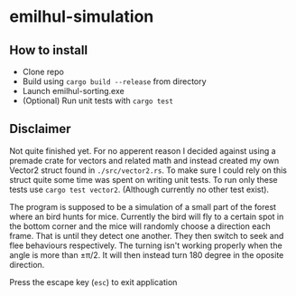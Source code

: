 # emilhul-simulation

## How to install

* Clone repo
* Build using `cargo build --release` from directory
* Launch emilhul-sorting.exe
* (Optional) Run unit tests with `cargo test`

## Disclaimer

Not quite finished yet. For no apperent reason I decided against using a premade crate for vectors and related math and instead created my own Vector2 struct found in `./src/vector2.rs`. To make sure I could rely on this struct quite some time was spent on writing unit tests. To run only these tests use `cargo test vector2`. (Although currently no other test exist).

The program is supposed to be a simulation of a small part of the forest where an bird hunts for mice. Currently the bird will fly to a certain spot in the bottom corner and the mice will randomly choose a direction each frame. That is until they detect one another. They then switch to seek and flee behaviours respectively. The turning isn't working properly when the angle is more than ±π/2. It will then instead turn 180 degree in the oposite direction.

Press the escape key (`esc`) to exit application
